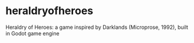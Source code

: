 # heraldryofheroes
Heraldry of Heroes: a game inspired by Darklands (Microprose, 1992), built in Godot game engine
